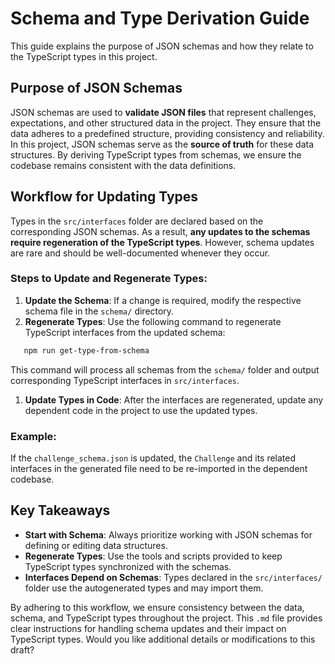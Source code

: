 # Schema and Type Derivation Guide
This guide explains the purpose of JSON schemas and how they relate to the TypeScript types in this project.
## Purpose of JSON Schemas
JSON schemas are used to **validate JSON files** that represent challenges, expectations, and other structured data in the project. They ensure that the data adheres to a predefined structure, providing consistency and reliability.
In this project, JSON schemas serve as the **source of truth** for these data structures. By deriving TypeScript types from schemas, we ensure the codebase remains consistent with the data definitions.
## Workflow for Updating Types
Types in the `src/interfaces` folder are declared based on the corresponding JSON schemas. As a result, **any updates to the schemas require regeneration of the TypeScript types**. However, schema updates are rare and should be well-documented whenever they occur.
### Steps to Update and Regenerate Types:
1. **Update the Schema**:
If a change is required, modify the respective schema file in the `schema/` directory.
2. **Regenerate Types**:
Use the following command to regenerate TypeScript interfaces from the updated schema:
``` bash
   npm run get-type-from-schema
```
This command will process all schemas from the `schema/` folder and output corresponding TypeScript interfaces in `src/interfaces`.
1. **Update Types in Code**:
After the interfaces are regenerated, update any dependent code in the project to use the updated types.

### Example:
If the `challenge_schema.json` is updated, the `Challenge` and its related interfaces in the generated file need to be re-imported in the dependent codebase.
## Key Takeaways
- **Start with Schema**: Always prioritize working with JSON schemas for defining or editing data structures.
- **Regenerate Types**: Use the tools and scripts provided to keep TypeScript types synchronized with the schemas.
- **Interfaces Depend on Schemas**: Types declared in the `src/interfaces/` folder use the autogenerated types and may import them.

By adhering to this workflow, we ensure consistency between the data, schema, and TypeScript types throughout the project.
This `.md` file provides clear instructions for handling schema updates and their impact on TypeScript types. Would you like additional details or modifications to this draft?
